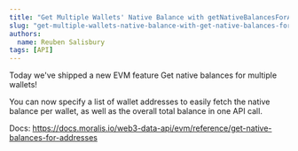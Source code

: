 ```yaml
---
title: "Get Multiple Wallets' Native Balance with getNativeBalancesForAddresses"
slug: "get-multiple-wallets-native-balance-with-get-native-balances-for-addresses"
authors:
  name: Reuben Salisbury
tags: [API]
---
```


Today we've shipped a new EVM feature Get native balances for multiple wallets!

You can now specify a list of wallet addresses to easily fetch the native balance per wallet, as well as the overall total balance in one API call.

Docs: https://docs.moralis.io/web3-data-api/evm/reference/get-native-balances-for-addresses
